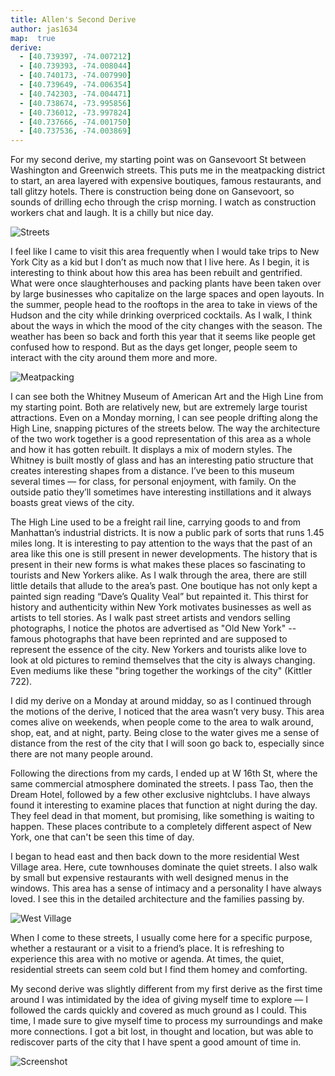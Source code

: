 ```yaml
---
title: Allen's Second Derive
author: jas1634
map:  true
derive:
  - [40.739397, -74.007212]
  - [40.739393, -74.008044]
  - [40.740173, -74.007990]
  - [40.739649, -74.006354]
  - [40.742303, -74.004471]
  - [40.738674, -73.995856]
  - [40.736012, -73.997824]
  - [40.737666, -74.001750]
  - [40.737536, -74.003869]
---
```

For my second derive, my starting point was on Gansevoort St between Washington and Greenwich streets. This puts me in the meatpacking district to start, an area layered with expensive boutiques, famous restaurants, and tall glitzy hotels. There is construction being done on Gansevoort, so sounds of drilling echo through the crisp morning. I watch as construction workers chat and laugh. It is a chilly but nice day.

![Streets](https://i.imgur.com/3yBSxnO.jpg)

I feel like I came to visit this area frequently when I would take trips to New York City as a kid but I don’t as much now that I live here. As I begin, it is interesting to think about how this area has been rebuilt and gentrified. What were once slaughterhouses and packing plants have been taken over by large businesses who capitalize on the large spaces and open layouts. In the summer, people head to the rooftops in the area to take in views of the Hudson and the city while drinking overpriced cocktails. As I walk, I think about the ways in which the mood of the city changes with the season. The weather has been so back and forth this year that it seems like people get confused how to respond. But as the days get longer, people seem to interact with the city around them more and more.

![Meatpacking](https://i.imgur.com/VFD7o2I.jpg)

I can see both the Whitney Museum of American Art and the High Line from my starting point. Both are relatively new, but are extremely large tourist attractions. Even on a Monday morning, I can see people drifting along the High Line, snapping pictures of the streets below. The way the architecture of the two work together is a good representation of this area as a whole and how it has gotten rebuilt. It displays a mix of modern styles. The Whitney is built mostly of glass and has an interesting patio structure that creates interesting shapes from a distance. I’ve been to this museum several times — for class, for personal enjoyment, with family. On the outside patio they’ll sometimes have interesting instillations and it always boasts great views of the city.


The High Line used to be a freight rail line, carrying goods to and from Manhattan’s industrial districts. It is now a public park of sorts that runs 1.45 miles long. It is interesting to pay attention to the ways that the past of an area like this one is still present in newer developments. The history that is present in their new forms is what makes these places so fascinating to tourists and New Yorkers alike. As I walk through the area, there are still little details that allude to the area’s past. One boutique has not only kept a painted sign reading “Dave’s Quality Veal” but repainted it. This thirst for history and authenticity within New York motivates businesses as well as artists to tell stories. As I walk past street artists and vendors selling photographs, I notice the photos are advertised as "Old New York" -- famous photographs that have been reprinted and are supposed to represent the essence of the city. New Yorkers and tourists alike love to look at old pictures to remind themselves that the city is always changing. Even mediums like these "bring together the workings of the city" (Kittler 722).


I did my derive on a Monday at around midday, so as I continued through the motions of the derive, I noticed that the area wasn’t very busy. This area comes alive on weekends, when people come to the area to walk around, shop, eat, and at night, party. Being close to the water gives me a sense of distance from the rest of the city that I will soon go back to, especially since there are not many people around.


Following the directions from my cards, I ended up at W 16th St, where the same commercial atmosphere dominated the streets. I pass Tao, then the Dream Hotel, followed by a few other exclusive nightclubs. I have always found it interesting to examine places that function at night during the day. They feel dead in that moment, but promising, like something is waiting to happen. These places contribute to a completely different aspect of New York, one that can't be seen this time of day.


I began to head east and then back down to the more residential West Village area. Here, cute townhouses dominate the quiet streets. I also walk by small but expensive restaurants with well designed menus in the windows. This area has a sense of intimacy and a personality I have always loved. I see this in the detailed architecture and the families passing by.

![West Village](https://i.imgur.com/dh2NLEn.jpg)

When I come to these streets, I usually come here for a specific purpose, whether a restaurant or a visit to a friend’s place. It is refreshing to experience this area with no motive or agenda. At times, the quiet, residential streets can seem cold but I find them homey and comforting.


My second derive was slightly different from my first derive as the first time around I was intimidated by the idea of giving myself time to explore — I followed the cards quickly and covered as much ground as I could. This time, I made sure to give myself time to process my surroundings and make more connections. I got a bit lost, in thought and location, but was able to rediscover parts of the city that I have spent a good amount of time in.

![Screenshot](https://i.imgur.com/QBvN81B.jpg)
